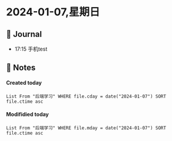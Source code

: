 # 2024-01-07,星期日

## 📆 Journal
- 17:15 手机test


## 📑 Notes


#### Created today

```dataview
List From "后端学习" WHERE file.cday = date("2024-01-07") SORT file.ctime asc
```


#### Modifidied today

```dataview
List From "后端学习" WHERE file.mday = date("2024-01-07") SORT file.ctime asc
```